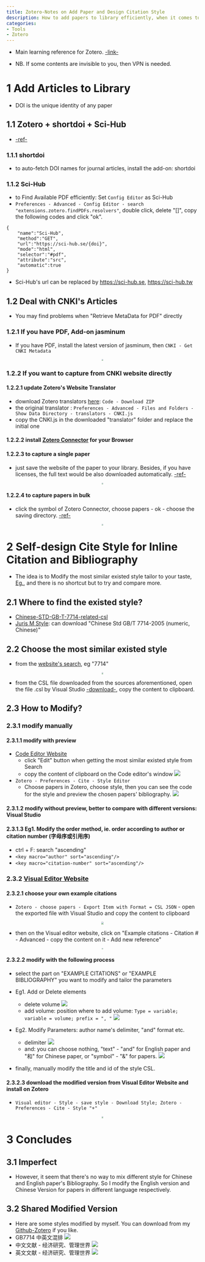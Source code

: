 ```yaml
---
title: Zotero-Notes on Add Paper and Design Citation Style
description: How to add papers to library efficiently, when it comes to automatically download avaliable PDFs, and capture information of Chinese articles? How to design Citation and Bibliography tailor to your taste? 
categories: 
- Tools
- Zotero
---
```

- Main learning reference for Zotero. [-link-](https://github.com/redleafnew/Zotero_introduction/releases)

- NB. If some contents are invisible to you, then VPN is needed.


# 1 Add Articles to Library
- DOI is the unique identity of any paper
## 1.1 Zotero + shortdoi + Sci-Hub 
- [-ref-]((https://mp.weixin.qq.com/s/fFSdjhc09YzgztLzFCl8YQ)​)
### 1.1.1 shortdoi
- to auto-fetch DOI names for journal articles, install the add-on: shortdoi
### 1.1.2 Sci-Hub
- to Find Available PDF efficiently: Set `Config Editor` as Sci-Hub
- `Preferences - Advanced - Config Editor - search "extensions.zotero.findPDFs.resolvers"`, double click, delete "[]", copy the following codes and click "ok".
```
{
    "name":"Sci-Hub",
    "method":"GET",
    "url":"https://sci-hub.se/{doi}",
    "mode":"html",
    "selector":"#pdf",
    "attribute":"src",
    "automatic":true
}
```
- Sci-Hub's url can be replaced by  https://sci-hub.se, https://sci-hub.tw

## 1.2 Deal with CNKI's Articles
- You may find problems when "Retrieve  MetaData for PDF" directly
### 1.2.1 If you have PDF, Add-on jasminum
- If you have PDF, install the latest version of  jasminum, then `CNKI - Get CNKI Metadata`
<div align= center>
<img src="https://raw.githubusercontent.com/fqinpku/picgo_image/main/20220722192254.png" style="zoom:25%;"/>
</div>

### 1.2.2 If you want to capture from CNKI website directly
#### 1.2.2.1 update Zotero's Website Translator
- download Zotero translators [here](https://github.com/l0o0/translators_CN): `Code - Download ZIP`
- the original translator : `Preferences - Advanced - Files and Folders - Show Data Directory - translators - CNKI.js`
- copy the CNKI.js in the downloaded "translator" folder and replace the initial one

#### 1.2.2.2 install [Zotero Connector](https://www.zotero.org/download/connectors) for your Browser

#### 1.2.2.3 to capture a single paper
- just save the website of the paper to your library. Besides, if you have licenses, the full text would be also downloaded automatically. [-ref-](https://blog.csdn.net/m0_55746113/article/details/122825490)​
<div align= center>
<img src="https://raw.githubusercontent.com/fqinpku/picgo_image/main/20220722194004.png" style="zoom:30%;"/>
</div>

#### 1.2.2.4 to capture papers  in bulk
- click the symbol of Zotero Connector, choose papers - ok - choose the saving directory. [-ref-](https://blog.csdn.net/m0_55746113/article/details/122825490)
<div align= center>
<img src="https://raw.githubusercontent.com/fqinpku/picgo_image/main/20220722194449.png" style="zoom:25%;"/>
</div>

# 2 Self-design Cite Style for Inline Citation and Bibliography
- The idea is to Modify the most similar existed style tailor to your taste, [Eg.](https://www.lianxh.cn/news/4f340fdfb6589.html)​, and there is no shortcut but to try and compare more.
## 2.1 Where to find the existed style?
- [Chinese-STD-GB-T-7714-related-csl](https://github.com/redleafnew/Chinese-STD-GB-T-7714-related-csl)​
- [Juris M Style](https://juris-m.github.io/styles/)​: can download "Chinese Std GB/T 7714-2005 (numeric, Chinese)"
## 2.2 Choose the most similar existed style
- from the [website's search](https://editor.citationstyles.org/about/)​, eg "7714"
<div align= center>
<img src="https://raw.githubusercontent.com/fqinpku/picgo_image/main/20220722195205.png" style="zoom:30%;"/>
</div>

- from the CSL file downloaded from the sources aforementioned, open the file .csl by Visual Studio [-download-](https://www.visualstudio.com/downloads/), copy the content to clipboard. 
## 2.3 How to Modify?
### 2.3.1 modify manually
#### 2.3.1.1 modify with preview
- [Code Editor Website](https://editor.citationstyles.org/codeEditor/)​
    - click "Edit" button when getting the most similar existed style from Search
    - copy the content of clipboard on the Code editor's window
    ![](https://raw.githubusercontent.com/fqinpku/picgo_image/main/20220722195437.png)
- `Zotero - Preferences - Cite - Style Editor`
    - Choose papers in Zotero, choose style, then you can see the code for the style and preview the chosen papers' bibliography.
    ![](https://raw.githubusercontent.com/fqinpku/picgo_image/main/20220722195520.png)
#### 2.3.1.2 modify without preview, better to compare with different versions: Visual Studio 
#### 2.3.1.3 Eg1. Modify the order method, ie. order according to author or citation number (字母序或引用序)
- ctrl + F: search "ascending"
- `<key macro="author" sort="ascending"/>`
- `<key macro="citation-number" sort="ascending"/>`

### 2.3.2 [Visual Editor Website](https://editor.citationstyles.org/)​
#### 2.3.2.1 choose your own example citations
- `Zotero - choose papers - Export Item with Format = CSL JSON` - open the exported file with Visual Studio and copy the content to clipboard
<div align= center>
<img src="https://raw.githubusercontent.com/fqinpku/picgo_image/main/20220722195916.png" style="zoom:40%;"/>
</div>

- then on the Visual editor website, click on "Example citations - Citation # - Advanced - copy the content on it - Add new reference"
<div align= center>
<img src="https://raw.githubusercontent.com/fqinpku/picgo_image/main/20220722200101.png" style="zoom:20%;"/>
</div>

#### 2.3.2.2 modify with the following process
- select the part on "EXAMPLE CITATIONS" or "EXAMPLE BIBLIOGRAPHY" you want to modify and tailor the parameters

- Eg1. Add or Delete elements
    - delete volume
    ![](https://raw.githubusercontent.com/fqinpku/picgo_image/main/20220722200203.png)
    - add volume: position where to add volume: `Type = variable; variable = volume; prefix = ", "`
    ![](https://raw.githubusercontent.com/fqinpku/picgo_image/main/20220722200255.png)

- Eg2. Modify Parameters: author name's delimiter, "and" format etc.
    - delimiter
    ![](https://raw.githubusercontent.com/fqinpku/picgo_image/main/20220722200357.png)
    - and: you can choose nothing, "text" - "and" for English paper and "和" for Chinese paper, or "symbol" - "&" for papers.
    ![](https://raw.githubusercontent.com/fqinpku/picgo_image/main/20220722200431.png)
- finally, manually modify the title and id of the style CSL.

#### 2.3.2.3 download the modified version from Visual Editor Website and install on Zotero
- `Visual editor - Style - save style - Download Style; Zotero - Preferences - Cite - Style "+"`
 <div align= center>
<img src="https://raw.githubusercontent.com/fqinpku/picgo_image/main/20220722200540.png" style="zoom:30%;"/>
</div>

# 3 Concludes
## 3.1 Imperfect
- However, it seem that there's no way to mix different style for Chinese and English paper's Bibliography. So I modify the English version and Chinese Version for papers in different language respectively.

## 3.2 Shared Modified Version
- Here are some styles modified by myself. You can download from my [Github-Zotero](https://github.com/fqinpku/Zotero) if you like.
- GB7714 中英文混排
![](https://raw.githubusercontent.com/fqinpku/picgo_image/main/20220722200729.png)
- 中文文献 - 经济研究、管理世界
![](https://raw.githubusercontent.com/fqinpku/picgo_image/main/20220722200906.png)
- 英文文献 - 经济研究、管理世界
![](https://raw.githubusercontent.com/fqinpku/picgo_image/main/20220722201045.png)
































